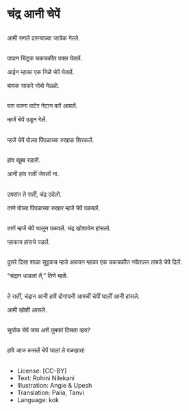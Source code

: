 # चंद्र आनी चेपें

##
आमी सगले दसऱ्याच्या जात्रेक गेल्ले.

##
पापान चिंटूक चकचकीत वक्ल घेतलें.

आईन म्हाका एक निळें चेपें घेतलें.

बायक साकरे भोबो मेळ्ळो.

##
घरा वतना वाटेर नेटान वारें आयलें.

म्हजें चेपें उडून गेलें.

##
म्हजें चेपें पोन्न्या पिंपळाच्या रुखाक शिरकलें.

##
हांव खूब्ब रडलों.

आनी हांव रातीं जेवलों ना.

##
उपरांत ते रातीं, चंद्र उदेलो.

ताणे पोन्न्या पिंपळाच्या रुखार म्हजें चेपें पळयलें.

##
ताणें म्हजें चेपें घालून पळयलें. चंद्र खोशायेन हांसलो.

म्हाकाय हांसचे पडलें.

##
दुसरे दिसा शाळा सुट्टकच म्हजे आवयन म्हाका एक चकचकीत नवेंताल्ल तांबडे चेपें दिलें. 

“चंद्रान धाडलां तें,” तिणे म्हळें.

##
ते रातीं, चंद्रान आनी हांवें दोगांयनी आमचीं चेपीं घालीं आनी हांसले.

आमी खोशी आसले.

##
सुर्याक चेपें जाय अशें तुमकां दिसता व्हय?

##
हांवे आज कसलें चेपें घालां ते वळखात!

##
* License: [CC-BY]
* Text: Rohini Nilekani
* Illustration: Angie & Upesh
* Translation: Palia, Tanvi
* Language: kok
